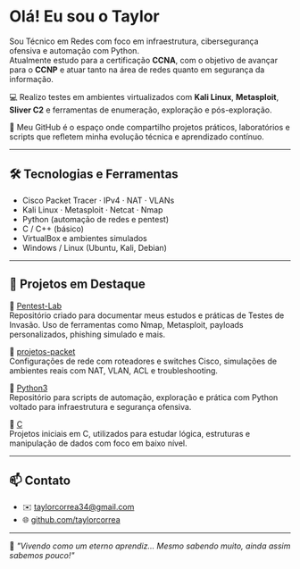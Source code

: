 # Olá! Eu sou o Taylor

Sou Técnico em Redes com foco em infraestrutura, cibersegurança ofensiva e automação com Python.  
Atualmente estudo para a certificação **CCNA**, com o objetivo de avançar para o **CCNP** e atuar tanto na área de redes quanto em segurança da informação.

💻 Realizo testes em ambientes virtualizados com **Kali Linux**, **Metasploit**, **Sliver C2** e ferramentas de enumeração, exploração e pós-exploração.  

🚀 Meu GitHub é o espaço onde compartilho projetos práticos, laboratórios e scripts que refletem minha evolução técnica e aprendizado contínuo.

---

## 🛠️ Tecnologias e Ferramentas

- Cisco Packet Tracer · IPv4 · NAT · VLANs
- Kali Linux · Metasploit · Netcat · Nmap
- Python (automação de redes e pentest)
- C / C++ (básico)
- VirtualBox e ambientes simulados
- Windows / Linux (Ubuntu, Kali, Debian)

---

## 📂 Projetos em Destaque

🔗 [Pentest-Lab](https://github.com/taylorcorrea/Pentest-Lab)  
Repositório criado para documentar meus estudos e práticas de Testes de Invasão. Uso de ferramentas como Nmap, Metasploit, payloads personalizados, phishing simulado e mais.

📡 [projetos-packet](https://github.com/taylorcorrea/projetos-packet)  
Configurações de rede com roteadores e switches Cisco, simulações de ambientes reais com NAT, VLAN, ACL e troubleshooting.

🐍 [Python3](https://github.com/taylorcorrea/Python3)  
Repositório para scripts de automação, exploração e prática com Python voltado para infraestrutura e segurança ofensiva.

💾 [C](https://github.com/taylorcorrea/C)  
Projetos iniciais em C, utilizados para estudar lógica, estruturas e manipulação de dados com foco em baixo nível.

---

## 📫 Contato

- ✉️ taylorcorrea34@gmail.com  
- 🌐 [github.com/taylorcorrea](https://github.com/taylorcorrea)

---
🧠 _"Vivendo como um eterno aprendiz... Mesmo sabendo muito, ainda assim sabemos pouco!"_
